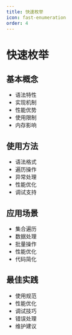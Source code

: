 ```yaml
---
title: 快速枚举
icon: fast-enumeration
order: 4
---
```


# 快速枚举

## 基本概念
- 语法特性
- 实现机制
- 性能优势
- 使用限制
- 内存影响

## 使用方法
- 语法格式
- 遍历操作
- 异常处理
- 性能优化
- 调试支持

## 应用场景
- 集合遍历
- 数据处理
- 批量操作
- 性能优化
- 代码简化

## 最佳实践
- 使用规范
- 性能优化
- 调试技巧
- 错误处理
- 维护建议
